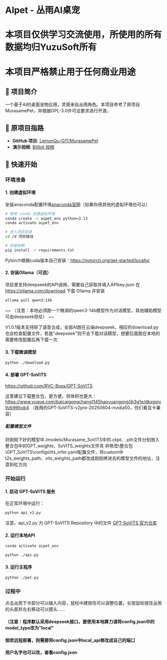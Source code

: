 # AIpet - 丛雨AI桌宠

# 本项目仅供学习交流使用，所使用的所有数据均归YuzuSoft所有
# 本项目严格禁止用于任何商业用途

## 📖 项目简介

一个基于AI的桌面宠物应用，灵感来自丛雨角色。本项目参考了原项目MurasamePet，并根据GPL-3.0许可证要求进行开源。


## 🔗 原项目指路

- **GitHub 项目**: [LemonQu-GIT/MurasamePet](https://github.com/LemonQu-GIT/MurasamePet?tab=readme-ov-file)
- **演示视频**: [Bilibili 视频](https://www.bilibili.com/video/BV1vjeGzfE1w)

## 🚀 快速开始

### 环境准备

#### 1. 创建虚拟环境
安装anaconda配置环境[anaconda官网](https://www.anaconda.com/download)（如果你用其他的虚拟环境也可以）
```bash
# 使用 conda 创建虚拟环境
conda create -n aipet_env python=3.13
conda activate aipet_env

# 进入项目目录
cd /d 项目路径

# 安装依赖
pip install -r requirements.txt
```
Pytorch根据cuda版本自己安装：https://pytorch.org/get-started/locally/

#### 2. 安装Ollama（可选）
项目里支持deepseek的API调用，需要自己获取并填入APIkey.json
在 https://ollama.com/download 下载 Ollama 并安装
```bash
ollama pull qwen3:14b
```
~~ （注意：本地必须跑一个微调的qwen3-14b模型作为对话模型，其他辅助模型可由deepseek担任） ~~

V1.0.1版本支持除了语音合成，全部AI跑在云端deepseek，相应的download.py也会检查配置文件，若是"deepseek"则不会下载对话模型，想要后面跑在本地的需要修改配置后再下载一次

#### 3. 下载微调模型
```bash
python ./download.py
```

#### 4. 部署 GPT-SoVITS
https://github.com/RVC-Boss/GPT-SoVITS

这里建议下载整合包，更方便，但体积也更大：https://www.yuque.com/baicaigongchang1145haoyuangong/ib3g1e/dkxgpiy9zb96hob4
（我用的GPT-SoVITS-v2pro-20250604-nvidia50，你们看显卡兼容）
##### 配置模型文件
将刚刚下好的模型中./models/Murasame_SoVITS中的.ckpt、.pth文件分别放入整合包中的GPT_weights、SoVITS_weights文件夹
并修改\整合包\GPT_SoVITS\configs\tts_infer.yaml配置文件，将custom中t2s_weights_path、vits_weights_path都改成刚刚拷进去的模型文件的地址，注意斜杠方向

### 开始运行

#### 1. 启动 GPT-SoVITS 服务
在正常环境中运行：
```bash
python api_v2.py
```
注意，api_v2.py 为 GPT-SoVITS Repository 中的文件 [GPT-SoVITS 官方仓库](https://github.com/RVC-Boss/GPT-SoVITS/blob/main/api_v2.py)

#### 2. 运行本地API
```bash
conda activate aipet_env

python ./api.py
```
#### 3. 运行主程序
```bash
python ./pet.py
```

### 过程中
点击丛雨下半部分可以输入内容，鼠标中建按住可以调整位置，长按鼠标按住丛雨的头部并左右移动可以摸头……

#### （注意：程序默认采用deepseek接口，要使用本地算力请将config.json中的model_type改为"local"
#### 倘若远程部署，则需要将config.json中local_api修改成自己的端口
#### 用户名字也可以改，查看config.json
